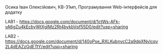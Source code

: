 Осика Іван Олексійович, КВ-31мп, Програмування Web-інтерфейсів для додатку

LAB1 - https://docs.google.com/document/d/1ctWs-AFk-vA6gZu4kEcbyWtXgIMz2Rt4bykbVpf55D0/edit?usp=sharing

LAB2 - https://docs.google.com/document/d/140oPse_RXLKubnvcC2a9dpXNvlcqv2L4dEAZzGdETtY/edit?usp=sharing
